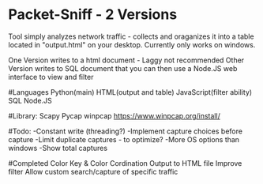 # Packet-Sniff - 2 Versions
Tool simply analyzes network traffic - collects and oraganizes it into a table located in "output.html" on your desktop.
Currently only works on windows.

One Version writes to a html document - Laggy not recommended
Other Version writes to SQL document that you can then use a Node.JS web interface to view and filter

#Languages
Python(main)
HTML(output and table)
JavaScript(filter ability)
SQL
Node.JS


#Library:
Scapy
Pycap
winpcap https://www.winpcap.org/install/


#Todo:
-Constant write (threading?)
-Implement capture choices before capture
-Limit duplicate captures - to optimize?
-More OS options than windows
-Show total captures

#Completed
Color Key & Color Cordination
Output to HTML file
Improve filter
Allow custom search/capture of specific traffic
